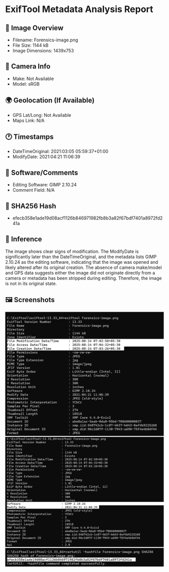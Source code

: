 # ExifTool Metadata Analysis Report

## 🔎 Image Overview
- Filename: Forensics-image.png
- File Size: 1144 kB
- Image Dimensions: 1439x753

## 📸 Camera Info
- Make: Not Available
- Model: sRGB

## 🌍 Geolocation (If Available)
- GPS Lat/Long: Not Available
- Maps Link: N/A

## 🕐 Timestamps
- DateTimeOriginal: 2021:03:05 05:59:37+01:00
- ModifyDate: 2021:04:21 11:06:39

## 📝 Software/Comments
- Editing Software: GIMP 2.10.24
- Comment Field: N/A

## 🔐 SHA256 Hash
- efecb358e1ade19d08acf1126b846971982fb8b3a82f67bdf7401a8972fd241a

## 🧠 Inference
The image shows clear signs of modification. The ModifyDate is significantly later than the DateTimeOriginal, and the metadata lists GIMP 2.10.24 as the editing software, indicating that the image was opened and likely altered after its original creation. The absence of camera make/model and GPS data suggests either the image did not originate directly from a camera or metadata has been stripped during editing. Therefore, the image is not in its original state.

## 🖼️ Screenshots
![ExifTool Output 1](screenshots/exif_op1.png)
![ExifTool Output 2](screenshots/exif_op2.png)
![SHA256 Hash Output](screenshots/hash_op.png)
